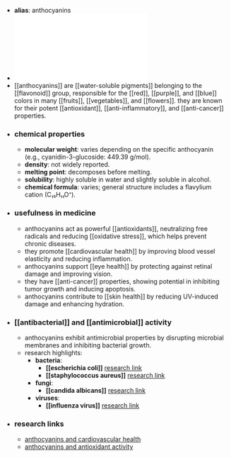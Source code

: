 - **alias**: anthocyanins
- ![Anthocyanins.pdf](../assets/Anthocyanins_1719303309556_0.pdf)
- [[anthocyanins]] are [[water-soluble pigments]] belonging to the [[flavonoid]] group, responsible for the [[red]], [[purple]], and [[blue]] colors in many [[fruits]], [[vegetables]], and [[flowers]]. they are known for their potent [[antioxidant]], [[anti-inflammatory]], and [[anti-cancer]] properties.
- ### chemical properties
	- **molecular weight**: varies depending on the specific anthocyanin (e.g., cyanidin-3-glucoside: 449.39 g/mol).
	- **density**: not widely reported.
	- **melting point**: decomposes before melting.
	- **solubility**: highly soluble in water and slightly soluble in alcohol.
	- **chemical formula**: varies; general structure includes a flavylium cation (C₁₅H₁₁O⁺).
- ### usefulness in medicine
	- anthocyanins act as powerful [[antioxidants]], neutralizing free radicals and reducing [[oxidative stress]], which helps prevent chronic diseases.
	- they promote [[cardiovascular health]] by improving blood vessel elasticity and reducing inflammation.
	- anthocyanins support [[eye health]] by protecting against retinal damage and improving vision.
	- they have [[anti-cancer]] properties, showing potential in inhibiting tumor growth and inducing apoptosis.
	- anthocyanins contribute to [[skin health]] by reducing UV-induced damage and enhancing hydration.
- ### [[antibacterial]] and [[antimicrobial]] activity
	- anthocyanins exhibit antimicrobial properties by disrupting microbial membranes and inhibiting bacterial growth.
	- research highlights:
		- **bacteria**:
			- **[[escherichia coli]]** [research link](https://scholar.google.com/scholar?q=Escherichia+coli+anthocyanins)
			- **[[staphylococcus aureus]]** [research link](https://scholar.google.com/scholar?q=Staphylococcus+aureus+anthocyanins)
		- **fungi**:
			- **[[candida albicans]]** [research link](https://scholar.google.com/scholar?q=Candida+albicans+anthocyanins)
		- **viruses**:
			- **[[influenza virus]]** [research link](https://scholar.google.com/scholar?q=influenza+virus+anthocyanins)
- ### research links
	- [anthocyanins and cardiovascular health](https://scholar.google.com/scholar?q=anthocyanins+cardiovascular+health)
	- [anthocyanins and antioxidant activity](https://scholar.google.com/scholar?q=anthocyanins+antioxidant+activity)